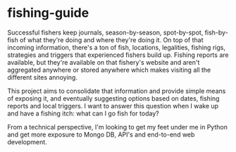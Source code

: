 # fishing-guide
Successful fishers keep journals, season-by-season, spot-by-spot, fish-by-fish of what they're doing and where they're doing it. On top of that incoming information, there's a ton of fish, locations, legalities, fishing rigs, strategies and triggers that experienced fishers build up. Fishing reports are available, but they're available on that fishery's website and aren't aggregated anywhere or stored anywhere which makes visiting all the different sites annoying.

This project aims to consolidate that information and provide simple means of exposing it, and eventually suggesting options based on dates, fishing reports and local triggers. I want to answer this question when I wake up and have a fishing itch: what can I go fish for today?

From a technical perspective, I'm looking to get my feet under me in Python and get more exposure to Mongo DB, API's and end-to-end web development.

